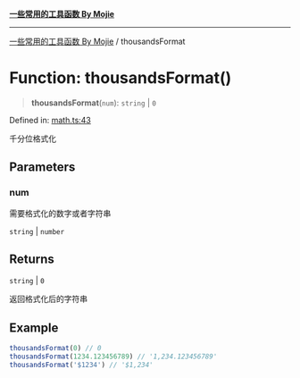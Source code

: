 [**一些常用的工具函数 By Mojie**](../README.md)

***

[一些常用的工具函数 By Mojie](../globals.md) / thousandsFormat

# Function: thousandsFormat()

> **thousandsFormat**(`num`): `string` \| `0`

Defined in: [math.ts:43](https://github.com/mojiefong/utils/blob/835f9f080ca618c45c936acaa9a99d1df0257c97/src/math.ts#L43)

千分位格式化

## Parameters

### num

需要格式化的数字或者字符串

`string` | `number`

## Returns

`string` \| `0`

返回格式化后的字符串

## Example

``` typescript
thousandsFormat(0) // 0
thousandsFormat(1234.123456789) // '1,234.123456789'
thousandsFormat('$1234') // '$1,234'
```
